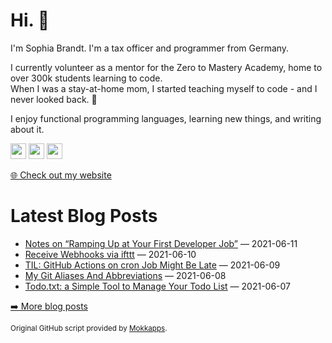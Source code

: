 <h1>Hi. 👋</h1>
<p>I'm Sophia Brandt. I'm a tax officer and programmer from Germany.</p>
<p>I currently volunteer as a mentor for the Zero to Mastery Academy, home to over 300k students learning to code.<br>
When I was a stay-at-home mom, I started teaching myself to code - and I never looked back. 💜</p>
<p>I enjoy functional programming languages, learning new things, and writing about it.</p>
<p><a href="https://www.twitter.com/hisophiabrandt"><img src="https://img.shields.io/badge/twitter-%231DA1F2.svg?&style=for-the-badge&logo=twitter&logoColor=white" height=25></a> <a href="https://www.linkedin.com/in/sophiabrandt"><img src="https://img.shields.io/badge/linkedin-%230077B5.svg?&style=for-the-badge&logo=linkedin&logoColor=white" height=25></a> <a href="https://dev.to/sophiabrandt"><img src="https://img.shields.io/badge/DEV.TO-%230A0A0A.svg?&style=for-the-badge&logo=dev-dot-to&logoColor=white" height=25></a></p>
<p><a href="https://www.sophiabrandt.com">🌐 Check out my website</a></p>
<h1>Latest Blog Posts</h1>
  <ul>
    <li><a href=https://www.rockyourcode.com/notes-on-ramping-up-at-your-first-developer-job/>Notes on “Ramping Up at Your First Developer Job”</a> — 2021-06-11</li><li><a href=https://www.rockyourcode.com/receive-webhooks-via-ifttt/>Receive Webhooks via ifttt</a> — 2021-06-10</li><li><a href=https://www.rockyourcode.com/til-github-actions-on-cron-job-might-be-late/>TIL: GitHub Actions on cron Job Might Be Late</a> — 2021-06-09</li><li><a href=https://www.rockyourcode.com/my-git-aliases-and-abbreviations/>My Git Aliases And Abbreviations</a> — 2021-06-08</li><li><a href=https://www.rockyourcode.com/todotxt-a-simple-tool-to-manage-your-todo-list/>Todo.txt: a Simple Tool to Manage Your Todo List</a> — 2021-06-07</li>
  </ul>
<p><a href="https://www.rockyourcode.com">➡️ More blog posts</a></p>
<p><small>Original GitHub script provided by <a href="https://github.com/Mokkapps">Mokkapps</a>.</small></p>
